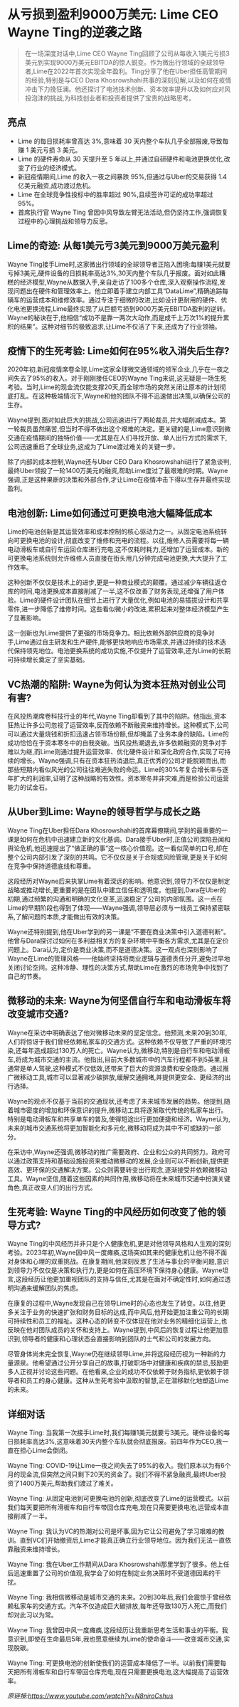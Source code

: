 # 从亏损到盈利9000万美元: Lime CEO Wayne Ting的逆袭之路

>在一场深度对话中,Lime CEO Wayne Ting回顾了公司从每收入1美元亏损3美元到实现9000万美元EBITDA的惊人蜕变。作为微出行领域的全球领导者,Lime在2022年首次实现全年盈利。Ting分享了他在Uber担任高管期间的经验,特别是与CEO Dara Khosrowshahi共事的深刻见解,以及如何在疫情冲击下力挽狂澜。他还探讨了电池技术创新、资本效率提升以及如何应对风投泡沫的挑战,为科技创业者和投资者提供了宝贵的战略思考。

## 亮点
- Lime 的每日损耗率曾高达 3%,意味着 30 天内整个车队几乎全部报废,导致每赚 1 美元亏损 3 美元。  
- Lime 的硬件寿命从 30 天提升至 5 年以上,并通过自研硬件和电池更换优化,改变了行业的经济模式。  
- 新冠疫情期间,Lime 的收入一夜之间暴跌 95%,但通过与Uber的交易获得 1.4 亿美元融资,成功渡过危机。  
- Lime 在全球竞争性投标中的胜率超过 90%,且续签许可证的成功率超过 95%。  
- 首席执行官 Wayne Ting 曾因中风导致左臂无法活动,但仍坚持工作,强调恢复过程中的心理挑战和领导力反思。

## Lime的奇迹: 从每1美元亏3美元到9000万美元盈利
Wayne Ting接手Lime时,这家微出行领域的全球领导者正陷入困境:每赚1美元就要亏掉3美元,硬件设备的日损耗率高达3%,30天内整个车队几乎报废。面对如此糟糕的经济模型,Wayne从数据入手,亲自走访了100多个仓库,深入观察操作流程,发现问题出在硬件和管理效率上。他立即着手建立内部工具“DataLime”,精确追踪每辆车的运营成本和维修效率。通过专注于细微的改进,比如设计更耐用的硬件、优化电池更换流程,Lime最终实现了从巨额亏损到9000万美元EBITDA盈利的逆转。Wayne的秘诀在于,他相信“成功不是靠一两次大动作,而是成千上万次1%的提升累积的结果”。这种对细节的极致追求,让Lime不仅活了下来,还成为了行业领袖。

## 疫情下的生死考验: Lime如何在95%收入消失后生存?
2020年初,新冠疫情席卷全球,Lime这家全球微交通领域的领军企业,几乎在一夜之间失去了95%的收入。对于刚刚接任CEO的Wayne Ting来说,这无疑是一场生死考验。当时,Lime的现金流仅能支撑20天,而全球市场的突然关闭让原本的计划彻底打乱。在这种极端情况下,Wayne和他的团队不得不迅速做出决策,以确保公司的生存。

Wayne提到,面对如此巨大的挑战,公司迅速进行了两轮裁员,并大幅削减成本。第一轮裁员虽然痛苦,但当时不得不做出这个艰难的决定。更关键的是,Lime意识到微交通在疫情期间的独特价值——尤其是在人们寻找开放、单人出行方式的需求下,公司迅速重启了全球业务,这成为了Lime渡过难关的关键一步。

除了内部的成本控制,Wayne还与Uber CEO Dara Khosrowshahi进行了紧急谈判,最终Uber领投了一轮1400万美元的融资,帮助Lime度过了最艰难的时期。Wayne强调,正是这种果断的决策和外部合作,才让Lime在疫情冲击下得以生存并最终实现盈利。

## 电池创新: Lime如何通过可更换电池大幅降低成本
Lime的电池创新是其运营效率和成本控制的核心驱动力之一。从固定电池系统转向可更换电池的设计,彻底改变了维修和充电的流程。以往,维修人员需要将每一辆电动滑板车或自行车运回仓库进行充电,这不仅耗时耗力,还增加了运营成本。新的可更换电池系统则允许维修人员直接在街头用几分钟完成电池更换,大大提升了工作效率。

这种创新不仅仅是技术上的进步,更是一种商业模式的颠覆。通过减少车辆往返仓库的时间,电池更换成本直接削减了一半,这不仅改善了财务表现,还增强了用户体验。Lime的硬件设计团队在细节上进行了大量优化,例如电池的易插拔设计和共享零件,进一步降低了维修时间。这些看似微小的改进,累积起来对整体经济模型产生了显著影响。

这一创新也为Lime提供了更强的市场竞争力。相比依赖外部供应商的竞争对手,Lime通过自主研发和生产硬件,能够更快地响应市场需求,并通过持续的技术迭代保持领先地位。电池更换系统的成功实施,不仅提升了运营效率,还为Lime的长期可持续增长奠定了坚实基础。

## VC热潮的陷阱: Wayne为何认为资本狂热对创业公司有害?
在风投热潮席卷科技行业的年代,Wayne Ting却看到了其中的陷阱。他指出,资本狂热让许多公司忽视了运营效率,反而依赖不断融资来维持增长。这种模式下,公司可以通过大量烧钱和折扣迅速占领市场份额,但却掩盖了业务本身的缺陷。Lime的成功恰恰在于资本寒冬中的自我突破。当风投热潮退去,许多依赖融资的竞争对手难以为继,而Lime则通过提升运营效率、优化硬件设计和深化政府合作,实现了可持续的增长。Wayne强调,只有在资本狂热消退后,真正优秀的公司才能脱颖而出,而那些短期内看似风光的公司往往难逃失败的命运。Lime的30%年复合增长率与逐年扩大的利润率,证明了这种战略的有效性。资本寒冬并非灾难,而是检验公司运营能力的试金石。

## 从Uber到Lime: Wayne的领导哲学与成长之路
Wayne Ting在Uber担任Dara Khosrowshahi的首席幕僚期间,学到的最重要的一课是如何在危机中迅速建立新的文化基调。Dara接手Uber时,正值公司深陷丑闻和舆论危机,他迅速提出了“做正确的事”这一核心价值观。这一看似简单的口号,却在整个公司内部引发了深刻的共鸣。它不仅仅是关于合规或风险管理,更是关于如何在竞争中保持道德底线和尊重。

这段经历对Wayne后来执掌Lime有着深远的影响。他意识到,领导力不仅仅是制定战略或推动增长,更重要的是在团队中建立信任和透明度。他提到,Dara在Uber的初期,通过频繁的沟通和明确的文化变革,迅速稳定了公司的内部氛围。这一点在Lime的早期阶段也得到了体现——Wayne强调,领导层必须与一线员工保持紧密联系,了解问题的本质,才能做出有效的决策。

Wayne还特别提到,他在Uber学到的另一课是“不要在商业决策中引入道德判断”。他曾与Dara探讨过如何在多利益相关方的复杂环境中平衡各方需求,尤其是在定价问题上。Dara认为,定价是商业决策,而不是道德决策。这一观点也深刻影响了Wayne在Lime的管理风格——他始终坚持将商业逻辑与道德责任分开,避免过早地关闭讨论空间。这种冷静、理性的决策方式,帮助Lime在激烈的市场竞争中找到了自己的节奏。

## 微移动的未来: Wayne为何坚信自行车和电动滑板车将改变城市交通?
Wayne在采访中明确表达了他对微移动未来的坚定信念。他预测,未来20到30年,人们将惊讶于我们曾经依赖私家车的交通方式。这种依赖不仅导致了严重的环境污染,还每年造成超过130万人的死亡。Wayne认为,微移动,特别是自行车和电动滑板车,将成为城市交通的主流。他指出,目前大多数城市中的汽车行程都不到5英里,且通常是单人驾驶,这种模式不仅低效,还带来了巨大的资源浪费和安全隐患。通过推广微移动工具,城市可以显著减少碳排放,缓解交通拥堵,并提供更安全、更经济的出行选择。

Wayne的观点不仅基于当前的交通现状,还考虑了未来城市发展的趋势。他提到,随着城市密度的增加和环保意识的提升,微移动工具将逐渐取代传统的私家车出行。特别是电动滑板车和共享单车的普及,使得短途出行更加便捷和经济。Wayne认为,未来的城市交通系统将更加智能化和多元化,微移动将成为其中不可或缺的一部分。

在采访中,Wayne还强调,微移动的推广需要政府、企业和公众的共同努力。政府可以通过政策支持和基础设施投资来推动微移动的发展,企业则可以不断创新,提供更高效、更环保的交通解决方案。公众则需要转变出行观念,逐渐接受并依赖微移动工具。Wayne坚信,随着这些因素的共同作用,微移动将在未来城市交通中扮演关键角色,真正改变人们的出行方式。

## 生死考验: Wayne Ting的中风经历如何改变了他的领导方式?
Wayne Ting的中风经历并非只是个人健康危机,更是对他领导风格和人生观的深刻考验。2023年初,Wayne因中风一度瘫痪,这场突如其来的健康危机让他不得不面对身体和心理的双重挑战。在康复期间,他深刻反思了生活与事业的平衡问题,意识到领导力不仅仅是决策和执行力,更是如何在高压环境下保持身心健康。Wayne坦言,这段经历让他更加重视团队的支持与信任,尤其是在面对不确定性时,如何通过透明沟通来缓解团队的焦虑。

在康复的过程中,Wayne发现自己在领导Lime时的心态也发生了转变。以往,他更多关注于业务的快速扩张和财务目标的达成,而中风后,他开始更加注重公司的长期可持续性和员工的福祉。这种心态的转变不仅体现在他对业务的精细化运营上,也反映在他对团队成员的关怀和支持上。Wayne提到,中风后的恢复过程让他更加意识到,领导者的健康和心理状态会直接影响到团队的士气和公司的发展方向。

尽管身体尚未完全恢复,Wayne仍在继续领导Lime,并将这段经历视为一种新的力量源泉。他希望通过公开分享自己的故事,打破职场中对健康和疾病的禁忌,鼓励更多人正视并讨论这些问题。在他看来,企业的成功不仅依赖于财务指标,更依赖于领导者和员工的身心健康。这种从生死考验中汲取的智慧,正在潜移默化地塑造Lime的未来。

## 详细对话
Wayne Ting: 当我第一次接手Lime时,我们每赚1美元就要亏3美元。硬件设备的每日损耗率高达3%,这意味着30天内整个车队就会彻底报废。前四年作为CEO,我一直在担心Lime会倒闭。

Wayne Ting: COVID-19让Lime一夜之间失去了95%的收入。我们原本以为有6个月的现金流,但突然之间只剩下20天的资金了。我们不得不紧急融资,最终Uber投资了1400万美元,帮助我们渡过了难关。

Wayne Ting: 从固定电池到可更换电池的创新,彻底改变了Lime的运营模式。以前我们每天要把所有滑板车和自行车带回仓库充电,现在只需要更换电池,运营成本直接削减了一半。

Wayne Ting: 我认为VC的热潮对公司是坏事,因为它让公司避免了学习艰难的教训。直到VC们开始撤资后,Lime才能真正确立行业领导地位。因为我们无法一直依靠融资来维持增长。

Wayne Ting: 我在Uber工作期间从Dara Khosrowshahi那里学到了很多。他上任后迅速重置了公司的价值观,我学会了如何在制定业务决策时不受道德因素的干扰。

Wayne Ting: 我相信微移动是城市交通的未来。20到30年后,我们会震惊于曾经依赖私家车的交通方式。汽车不仅造成巨大碳排放,每年还导致130万人死亡,而我们却对此习以为常。

Wayne Ting: 我曾因中风一度瘫痪,这段经历让我重新思考生活和事业的平衡。我意识到,即使在生命最后5年,我也愿意继续为Lime的使命奋斗——改变城市交通,实现脱碳。

Wayne Ting: 可更换电池的创新使我们的运营成本降低了一半。以前我们需要每天把所有滑板车和自行车带回仓库充电,现在只需要更换电池,这大幅提高了运营效率。

_原链接:https://www.youtube.com/watch?v=N8niroCshus_